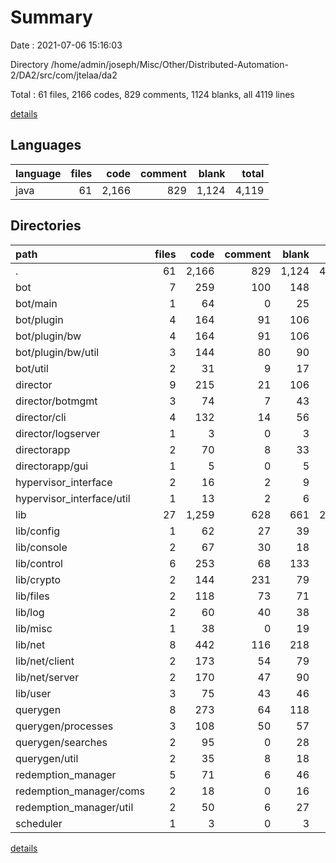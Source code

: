 # Summary

Date : 2021-07-06 15:16:03

Directory /home/admin/joseph/Misc/Other/Distributed-Automation-2/DA2/src/com/jtelaa/da2

Total : 61 files,  2166 codes, 829 comments, 1124 blanks, all 4119 lines

[details](details.md)

## Languages
| language | files | code | comment | blank | total |
| :--- | ---: | ---: | ---: | ---: | ---: |
| java | 61 | 2,166 | 829 | 1,124 | 4,119 |

## Directories
| path | files | code | comment | blank | total |
| :--- | ---: | ---: | ---: | ---: | ---: |
| . | 61 | 2,166 | 829 | 1,124 | 4,119 |
| bot | 7 | 259 | 100 | 148 | 507 |
| bot/main | 1 | 64 | 0 | 25 | 89 |
| bot/plugin | 4 | 164 | 91 | 106 | 361 |
| bot/plugin/bw | 4 | 164 | 91 | 106 | 361 |
| bot/plugin/bw/util | 3 | 144 | 80 | 90 | 314 |
| bot/util | 2 | 31 | 9 | 17 | 57 |
| director | 9 | 215 | 21 | 106 | 342 |
| director/botmgmt | 3 | 74 | 7 | 43 | 124 |
| director/cli | 4 | 132 | 14 | 56 | 202 |
| director/logserver | 1 | 3 | 0 | 3 | 6 |
| directorapp | 2 | 70 | 8 | 33 | 111 |
| directorapp/gui | 1 | 5 | 0 | 5 | 10 |
| hypervisor_interface | 2 | 16 | 2 | 9 | 27 |
| hypervisor_interface/util | 1 | 13 | 2 | 6 | 21 |
| lib | 27 | 1,259 | 628 | 661 | 2,548 |
| lib/config | 1 | 62 | 27 | 39 | 128 |
| lib/console | 2 | 67 | 30 | 18 | 115 |
| lib/control | 6 | 253 | 68 | 133 | 454 |
| lib/crypto | 2 | 144 | 231 | 79 | 454 |
| lib/files | 2 | 118 | 73 | 71 | 262 |
| lib/log | 2 | 60 | 40 | 38 | 138 |
| lib/misc | 1 | 38 | 0 | 19 | 57 |
| lib/net | 8 | 442 | 116 | 218 | 776 |
| lib/net/client | 2 | 173 | 54 | 79 | 306 |
| lib/net/server | 2 | 170 | 47 | 90 | 307 |
| lib/user | 3 | 75 | 43 | 46 | 164 |
| querygen | 8 | 273 | 64 | 118 | 455 |
| querygen/processes | 3 | 108 | 50 | 57 | 215 |
| querygen/searches | 2 | 95 | 0 | 28 | 123 |
| querygen/util | 2 | 35 | 8 | 18 | 61 |
| redemption_manager | 5 | 71 | 6 | 46 | 123 |
| redemption_manager/coms | 2 | 18 | 0 | 16 | 34 |
| redemption_manager/util | 2 | 50 | 6 | 27 | 83 |
| scheduler | 1 | 3 | 0 | 3 | 6 |

[details](details.md)